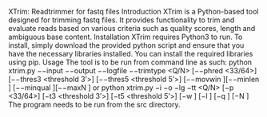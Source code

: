 XTrim: Readtrimmer for fastq files
Introduction
XTrim is a Python-based tool designed for trimming fastq files. It provides functionality to trim and evaluate reads based on various criteria such as quality scores, length and ambiguous base content.
Installation
XTrim requires Python3 to run. To install, simply download the provided python script and ensure that you have the necessary libraries installed. You can install the required libraries using pip.
Usage
The tool is to be run from command line as such:
python xtrim.py −−input <inputfile> −−output <outputfile> −−logfile <logfile> −−trimtype <Q/N> [−−phred <33/64>] [−−thres3 <threshold 3’>]
[−−thres5 <threshold 5’>] [−−movwin <moving window size>][−−minlen <minimum length>] [−−minqual <minimum mean quality>][−−maxN <maximum N content>]
or
python xtrim.py −i <inputfile> −o <outputfile> −lg <logfile> −tt <Q/N> [−p <33/64>] [−t3 <threshold 3’>] [−t5 <threshold 5’>] [−w <moving window size>]
[−l <minimum length>] [−q <minimum mean quality>] [−N <maximum N content>]
The program needs to be run from the src directory.

